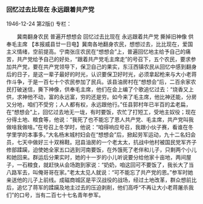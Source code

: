 ### 回忆过去比现在  永远跟着共产党

1946-12-24
第2版()
专栏：

　　冀南翻身农民
    普遍开想想会
    回忆过去比现在
    永远跟着共产党
    撕掉旧神像
    供奉毛主席
    【本报威县廿一日电】冀南各地翻身农民，想想过去，比比现在，爱国主义情绪，空前提高。宁南张庄农民在“想想会”上，普遍回忆地主给予自己的痛苦，共产党给予自己的好处，“跟着共产党毛主席走”的号召下，五个农民，要求参加共产党，要在共产党领导下，保卫自己的果实，东汪西镇农民从回忆中感到翻身后的日子，是这一辈子最好的时光，认识要保卫好时光，必须拿起枪来与大小老蒋作斗争，于是一百七十个农民参加了民兵。该县油房村在“想想会”后，二百余家农民打破迷信，撕下神像，供奉毛主席，他们在会上编了个歌追忆过去：“烧香又上供，求神他不动，富的永远富，穷的还是穷。如今来了毛主席，他比神还能，分房又分地，咱们不受穷；人人都有权，永远跟他行。”任县郭村年已半百的孟老扁，在“想想会”上，回忆过去地无一垅，有时要饭，农忙了打短工，受地主奴役；现在分得土地、粮食等，他说：“我死了也不能忘了恩人共产党、毛主席，共产党叫我做啥我做啥。”在号召上冬学时，他说：“咱得响应号召，我跟小伙子赛，看谁在冬学里学的本事多。”大名杨末城村妇会在“想想会”后，掀起劳军运动，九十二名妇会员，七天中做好三十双棉鞋。冠县油房的一个老太太，抗战中他村被国民党军齐子修部蹂躏，迫使她全家五口逃到河南要饭，在外饿死了老伴和儿子，只剩两个小儿和她回来。群运后分果实时，她的十一岁的小儿听说要分给他家十亩地，两间屋子，一石粮食，就赶快从会场跑到家说：“奶奶，咱这回可不要饭了，我长大了当八路军去，叫俺哥哥在家。”老太太见人就说：“可不能忘了共产党的恩。”参军时她亲送他的儿子上前线。成磁商城区是平汉战役的战场，经过土地改革，群众想前比后，追忆了蒋军的蹂躏及地主过去的压迫剥削，他们高呼“不再让大小老蒋屠杀我们”的口号，当有二百七十七名青年参军。
